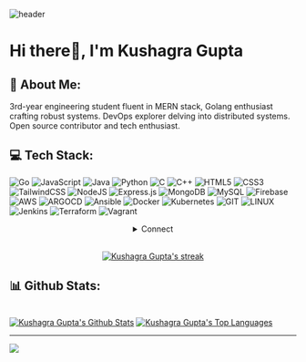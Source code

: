![header](https://user-images.githubusercontent.com/65603830/189990171-e2b3421b-f13c-4911-afb0-ef62ee7dffac.png)
# Hi there👋, I'm Kushagra Gupta 
## 💫 About Me:
3rd-year engineering student fluent in MERN stack, Golang enthusiast crafting robust systems. DevOps explorer delving into distributed systems. Open source contributor and tech enthusiast. 

## 💻 Tech Stack:
![Go](https://img.shields.io/badge/go-%2300ADD8.svg?style=for-the-badge&logo=go&logoColor=white) 
![JavaScript](https://img.shields.io/badge/javascript-%23323330.svg?style=for-the-badge&logo=javascript&logoColor=%23F7DF1E) 
![Java](https://img.shields.io/badge/java-%23ED8B00.svg?style=for-the-badge&logo=java&logoColor=white) 
![Python](https://img.shields.io/badge/python-3670A0?style=for-the-badge&logo=python&logoColor=ffdd54)
![C](https://img.shields.io/badge/c-%2300599C.svg?style=for-the-badge&logo=c&logoColor=white) 
![C++](https://img.shields.io/badge/c++-%2300599C.svg?style=for-the-badge&logo=c%2B%2B&logoColor=white) 
![HTML5](https://img.shields.io/badge/html5-%23E34F26.svg?style=for-the-badge&logo=html5&logoColor=white) 
![CSS3](https://img.shields.io/badge/css3-%231572B6.svg?style=for-the-badge&logo=css3&logoColor=white) 
![TailwindCSS](https://img.shields.io/badge/tailwindcss-%2338B2AC.svg?style=for-the-badge&logo=tailwind-css&logoColor=white)
![NodeJS](https://img.shields.io/badge/node.js-6DA55F?style=for-the-badge&logo=node.js&logoColor=white) 
![Express.js](https://img.shields.io/badge/express.js-%23404d59.svg?style=for-the-badge&logo=express&logoColor=%2361DAFB) 
![MongoDB](https://img.shields.io/badge/MongoDB-%234ea94b.svg?style=for-the-badge&logo=mongodb&logoColor=white) 
![MySQL](https://img.shields.io/badge/mysql-%2300f.svg?style=for-the-badge&logo=mysql&logoColor=white) 
![Firebase](https://img.shields.io/badge/Firebase-039BE5?style=for-the-badge&logo=Firebase&logoColor=white) 
![AWS](https://img.shields.io/badge/AWS-%23FF9900.svg?style=for-the-badge&logo=amazon-aws&logoColor=white) 
![ARGOCD](https://img.shields.io/badge/argo-EF7B4D.svg?style=for-the-badge&logo=argo&logoColor=white&color=%23EF7B4D)
![Ansible](https://img.shields.io/badge/ansible-%231A1918.svg?style=for-the-badge&logo=ansible&logoColor=white) 
![Docker](https://img.shields.io/badge/docker-%230db7ed.svg?style=for-the-badge&logo=docker&logoColor=white) 
![Kubernetes](https://img.shields.io/badge/kubernetes-%23326ce5.svg?style=for-the-badge&logo=kubernetes&logoColor=white) 
![GIT](https://img.shields.io/badge/Git-fc6d26?style=for-the-badge&logo=git&logoColor=white) 
![LINUX](https://img.shields.io/badge/Linux-FCC624?style=for-the-badge&logo=linux&logoColor=black) 
![Jenkins](https://img.shields.io/badge/jenkins-%232C5263.svg?style=for-the-badge&logo=jenkins&logoColor=white) 
![Terraform](https://img.shields.io/badge/terraform-%235835CC.svg?style=for-the-badge&logo=terraform&logoColor=white) 
![Vagrant](https://img.shields.io/badge/vagrant-%231563FF.svg?style=for-the-badge&logo=vagrant&logoColor=white) 
<details align="center">
    <summary> Connect </summary>
    <p align="center">
        <!-- Social Links -->
        <p>Find me on</p>
    
        <!-- Gmail -->
        <a href="mailto:kushagra30000@gmail.com" target="_blank"><img alt="Gmail"
                src="https://img.shields.io/badge/-Gmail-EA4335?style=flat-square&logo=Gmail&logoColor=white">
        </a>
         <!-- Facebook -->
<!--         <a href="https://www.facebook.com/profile.php?id=100049334353709" target="_blank"><img alt="Facebook"
                src="https://img.shields.io/badge/-Facebook-1877F2?style=flat-square&logo=Facebook&logoColor=white">
        </a>  -->
        <!-- Instagram -->
        <a href="https://www.instagram.com/kushagra.gupta01/" target="_blank"><img alt="Instagram"
                src="https://img.shields.io/badge/-Instagram-E4405F?style=flat-square&logo=Instagram&logoColor=white">
        </a>
        <!-- Linkedin -->
        <a href="https://www.linkedin.com/in/kushagra-gupta01/" target="_blank"><img alt="Linkedin"
                src="https://img.shields.io/badge/-Linkedin-0A66C2?style=flat-square&logo=Linkedin&logoColor=white">
        </a>
       <!-- Youtube -->
<!--         <a href="https://www.youtube.com/channel/UCd92D4k_1I-HpErxbJy20jA" target="_blank"><img alt="Youtube"
                src="https://img.shields.io/badge/-Youtube-FF0000?style=flat-square&logo=Youtube&logoColor=white">
        </a> -->
        <!-- Hashnode -->
         <a href="https://hashnode.com/@kushagragupta01" target="_blank"><img alt="Hashnode"
                src="https://img.shields.io/badge/-Hashnode-0A66C2?style=flat-square&logo=hashnode&logoColor=white">
        </a> 
    </p>
</details>
<br/>

<p align="center">
    <a href="https://github.com/Kushagra-gupta01/github-readme-streak-stats">
        <img title="🔥 Get streak stats for your profile at git.io/streak-stats" alt="Kushagra Gupta's streak" src="https://github-readme-streak-stats.herokuapp.com/?user=Kushagra-gupta01&theme=black-ice&hide_border=true&stroke=0000&background=060A0CD0"/>
    </a>
</p>

## 📊 Github Stats:


  <br/>
    <a href="https://github.com/Kushagra-gupta01/github-readme-stats"><img alt="Kushagra Gupta's Github Stats" src="https://github-readme-stats.vercel.app/api?username=Kushagra-gupta01&show_icons=true&count_private=true&theme=react&hide_border=true&bg_color=0D1117" /></a>
  <a href="https://github.com/Kushagra-gupta01/github-readme-stats"><img alt="Kushagra Gupta's Top Languages" src="https://github-readme-stats.vercel.app/api/top-langs/?username=Kushagra-gupta01&langs_count=8&count_private=true&layout=compact&theme=react&hide_border=true&bg_color=0D1117" /></a>

  <br/>

<!--## 📊 GitHub Stats:
![](https://github-readme-stats.vercel.app/api?username=kushagra-gupta01&theme=react&hide_border=true&include_all_commits=true&count_private=true)
![](https://github-readme-stats.vercel.app/api/top-langs/?username=kushagra-gupta01&theme=react&hide_border=true&include_all_commits=true&count_private=true&layout=compact)
![](https://github-readme-streak-stats.herokuapp.com/?user=kushagra-gupta01&theme=react&hide_border=true)<br/>
-->

<!-- Proudly created with GPRM ( https://gprm.itsvg.in ) -->
---
[![](https://visitcount.itsvg.in/api?id=kushagra-gupta01&icon=0&color=0)](https://visitcount.itsvg.in)
